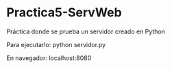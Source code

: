 # Practica5-ServWeb
Práctica donde se prueba un servidor creado en Python

Para ejecutarlo: 
  python servidor.py

En navegador:
  localhost:8080
